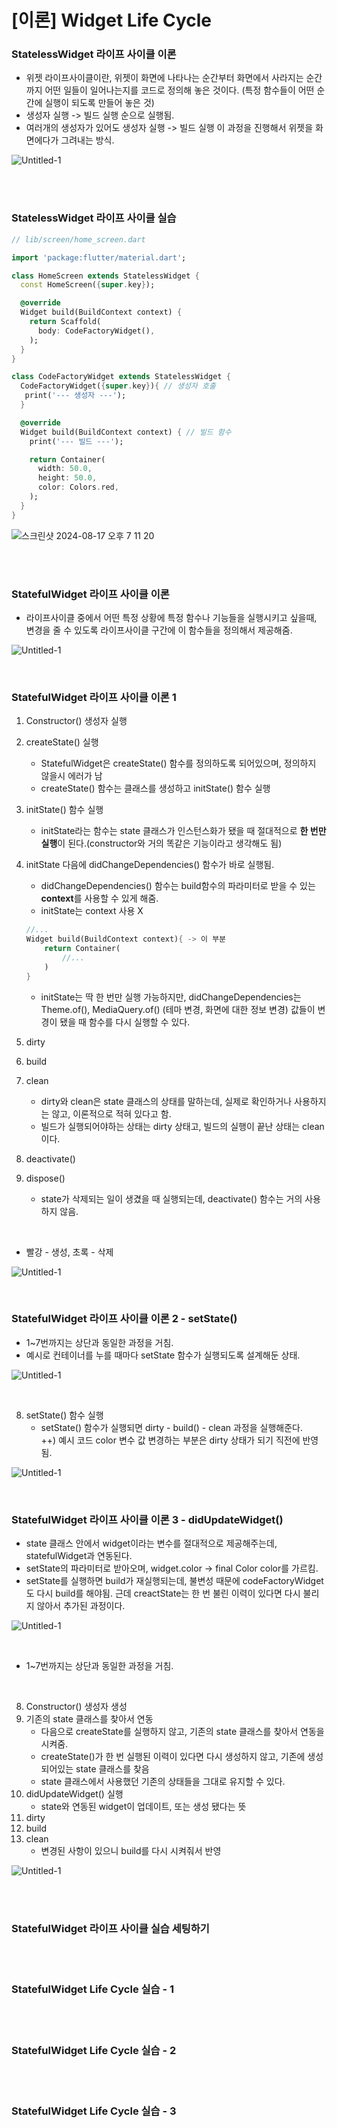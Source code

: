 # [이론] Widget Life Cycle

### StatelessWidget 라이프 사이클 이론

- 위젯 라이프사이클이란, 위젯이 화면에 나타나는 순간부터 화면에서 사라지는 순간까지 어떤 일들이 일어나는지를 코드로 정의해 놓은 것이다. (특정 함수들이 어떤 순간에 실행이 되도록 만들어 놓은 것)
- 생성자 실행 -> 빌드 실행 순으로 실행됨.
- 여러개의 생성자가 있어도 생성자 실행 -> 빌드 실행 이 과정을 진행해서 위젯을 화면에다가 그려내는 방식. 

![Untitled-1](https://github.com/user-attachments/assets/6630150e-f207-4ec3-a2cb-13c648ea47d1)

<br>
<br>

### StatelessWidget 라이프 사이클 실습

```dart
// lib/screen/home_screen.dart

import 'package:flutter/material.dart';

class HomeScreen extends StatelessWidget {
  const HomeScreen({super.key});

  @override
  Widget build(BuildContext context) {
    return Scaffold(
      body: CodeFactoryWidget(),
    );
  }
}

class CodeFactoryWidget extends StatelessWidget {
  CodeFactoryWidget({super.key}){ // 생성자 호출
   print('--- 생성자 ---');
  }

  @override
  Widget build(BuildContext context) { // 빌드 함수
    print('--- 빌드 ---');

    return Container(
      width: 50.0,
      height: 50.0,
      color: Colors.red,
    );
  }
}
```

![스크린샷 2024-08-17 오후 7 11 20](https://github.com/user-attachments/assets/fc9739fe-07f7-480e-bfe1-dd7351f54c5e)

<br>
<br>

### StatefulWidget 라이프 사이클 이론

- 라이프사이클 중에서 어떤 특정 상황에 특정 함수나 기능들을 실행시키고 싶을때, 변경을 줄 수 있도록 라이프사이클 구간에 이 함수들을 정의해서 제공해줌.

![Untitled-1](https://github.com/user-attachments/assets/0c96782b-817c-47e3-89b8-6a42125c1014)

<br>

### StatefulWidget 라이프 사이클 이론 1

1. Constructor() 생성자 실행
2. createState() 실행
    - StatefulWidget은 createState() 함수를 정의하도록 되어있으며, 정의하지 않을시 에러가 남
    - createState() 함수는 클래스를 생성하고 initState() 함수 실행
3. initState() 함수 실행 
    - initState라는 함수는 state 클래스가 인스턴스화가 됐을 때 절대적으로 **한 번만 실행**이 된다.(constructor와 거의 똑같은 기능이라고 생각해도 됨)
4. initState 다음에 didChangeDependencies() 함수가 바로 실행됨.
    - didChangeDependencies() 함수는 build함수의 파라미터로 받을 수 있는 **context**를 사용할 수 있게 해줌.
    - initState는 context 사용 X
    ```dart
    //...
    Widget build(BuildContext context){ -> 이 부분
        return Container(
            //...
        )
    }
    ```
    - initState는 딱 한 번만 실행 가능하지만, didChangeDependencies는 Theme.of(), MediaQuery.of() (테마 변경, 화면에 대한 정보 변경) 값들이 변경이 됐을 때 함수를 다시 실행할 수 있다.
5. dirty 
6. build 
7. clean
    - dirty와 clean은 state 클래스의 상태를 말하는데, 실제로 확인하거나 사용하지는 않고, 이론적으로 적혀 있다고 함.
    - 빌드가 실행되어야하는 상태는 dirty 상태고, 빌드의 실행이 끝난 상태는 clean이다.

8. deactivate()
9. dispose()
    - state가 삭제되는 일이 생겼을 때 실행되는데, deactivate() 함수는 거의 사용하지 않음.

<br>

- 빨강 - 생성, 초록 - 삭제

![Untitled-1](https://github.com/user-attachments/assets/efb3eef7-c47c-4866-8c21-5486abd0d4fe)

<br>

### StatefulWidget 라이프 사이클 이론 2 - setState()

- 1~7번까지는 상단과 동일한 과정을 거침.
- 예시로 컨테이너를 누를 때마다 setState 함수가 실행되도록 설계해둔 상태.

![Untitled-1](https://github.com/user-attachments/assets/1fe011cf-157c-4f7a-a93f-d7fdf91029bd)

<br>

8. setState() 함수 실행
    - setState() 함수가 실행되면 dirty - build() - clean 과정을 실행해준다.
    <br>++) 예시 코드 color 변수 값 변경하는 부분은 dirty 상태가 되기 직전에 반영됨.

![Untitled-1](https://github.com/user-attachments/assets/23381a06-b48c-4e02-9a42-0a7269b03148)

<br>

### StatefulWidget 라이프 사이클 이론 3 - didUpdateWidget()

- state 클래스 안에서 widget이라는 변수를 절대적으로 제공해주는데, statefulWidget과 연동된다.
- setState의 파라미터로 받아오며, widget.color -> final Color color를 가르킴.
- setState를 실행하면 build가 재실행되는데, 불변성 때문에 codeFactoryWidget도 다시 build를 해야됨. 근데 creactState는 한 번 불린 이력이 있다면 다시 불리지 않아서 추가된 과정이다.

![Untitled-1](https://github.com/user-attachments/assets/bcc613a0-ffa4-4de0-9e36-3e24095da0f9)

<br>

- 1~7번까지는 상단과 동일한 과정을 거침.

<br>

8. Constructor() 생성자 생성
9. 기존의 state 클래스를 찾아서 연동
    - 다음으로 createState를 실행하지 않고, 기존의 state 클래스를 찾아서 연동을 시켜줌.
    - createState()가 한 번 실행된 이력이 있다면 다시 생성하지 않고, 기존에 생성되어있는 state 클래스를 찾음 
    - state 클래스에서 사용했던 기존의 상태들을 그대로 유지할 수 있다.
10. didUpdateWidget() 실행
    - state와 연동된 widget이 업데이트, 또는 생성 됐다는 뜻
11. dirty
12. build
13. clean
    - 변경된 사항이 있으니 build를 다시 시켜줘서 반영

![Untitled-1](https://github.com/user-attachments/assets/f7c8522f-6a82-4c06-b0dd-f247e64684c6)

<br>
<br>

### StatefulWidget 라이프 사이클 실습 세팅하기

<br>
<br>

### StatefulWidget Life Cycle 실습 - 1

<br>
<br>

### StatefulWidget Life Cycle 실습 - 2

<br>
<br>

### StatefulWidget Life Cycle 실습 - 3

<br>
<br>
